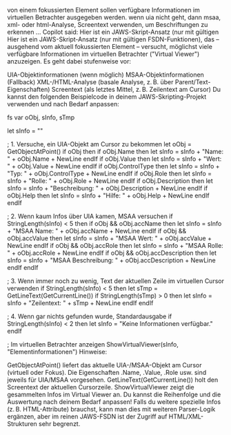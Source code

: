 von einem fokussierten Element sollen verfügbare Informationen im virtuellen Betrachter ausgegeben werden. wenn uia nicht geht, dann msaa, xml- oder html-Analyse, Screentext verwenden, um Beschriftungen zu erkennen ...
Copilot said: Hier ist ein JAWS-Skript-Ansatz (nur mit gültigen
Hier ist ein JAWS-Skript-Ansatz (nur mit gültigen FSDN-Funktionen), das – ausgehend vom aktuell fokussierten Element – versucht, möglichst viele verfügbare Informationen im virtuellen Betrachter ("Virtual Viewer") anzuzeigen. Es geht dabei stufenweise vor:

UIA-Objektinformationen (wenn möglich)
MSAA-Objektinformationen (Fallback)
XML-/HTML-Analyse (basale Analyse, z. B. über Parent/Text-Eigenschaften)
Screentext (als letztes Mittel, z. B. Zeilentext am Cursor)
Du kannst den folgenden Beispielcode in deinem JAWS-Skripting-Projekt verwenden und nach Bedarf anpassen:

fs
var
  oObj, sInfo, sTmp

let sInfo = ""

; 1. Versuche, ein UIA-Objekt am Cursor zu bekommen
let oObj = GetObjectAtPoint()
if oObj then
  if oObj.Name then
    let sInfo = sInfo + "Name: " + oObj.Name + NewLine
  endIf
  if oObj.Value then
    let sInfo = sInfo + "Wert: " + oObj.Value + NewLine
  endIf
  if oObj.ControlType then
    let sInfo = sInfo + "Typ: " + oObj.ControlType + NewLine
  endIf
  if oObj.Role then
    let sInfo = sInfo + "Rolle: " + oObj.Role + NewLine
  endIf
  if oObj.Description then
    let sInfo = sInfo + "Beschreibung: " + oObj.Description + NewLine
  endIf
  if oObj.Help then
    let sInfo = sInfo + "Hilfe: " + oObj.Help + NewLine
  endIf
endIf

; 2. Wenn kaum Infos über UIA kamen, MSAA versuchen
if StringLength(sInfo) < 5 then
  if oObj && oObj.accName then
    let sInfo = sInfo + "MSAA Name: " + oObj.accName + NewLine
  endIf
  if oObj && oObj.accValue then
    let sInfo = sInfo + "MSAA Wert: " + oObj.accValue + NewLine
  endIf
  if oObj && oObj.accRole then
    let sInfo = sInfo + "MSAA Rolle: " + oObj.accRole + NewLine
  endIf
  if oObj && oObj.accDescription then
    let sInfo = sInfo + "MSAA Beschreibung: " + oObj.accDescription + NewLine
  endIf
endIf

; 3. Wenn immer noch zu wenig, Text der aktuellen Zeile im virtuellen Cursor verwenden
if StringLength(sInfo) < 5 then
  let sTmp = GetLineText(GetCurrentLine())
  if StringLength(sTmp) > 0 then
    let sInfo = sInfo + "Zeilentext: " + sTmp + NewLine
  endIf
endIf

; 4. Wenn gar nichts gefunden wurde, Standardausgabe
if StringLength(sInfo) < 2 then
  let sInfo = "Keine Informationen verfügbar."
endIf

; Im virtuellen Betrachter anzeigen
ShowVirtualViewer(sInfo, "Elementinformationen")
Hinweise:

GetObjectAtPoint() liefert das aktuelle UIA-/MSAA-Objekt am Cursor (virtuell oder Fokus).
Die Eigenschaften .Name, .Value, .Role usw. sind jeweils für UIA/MSAA vorgesehen.
GetLineText(GetCurrentLine()) holt den Screentext der aktuellen Cursorzeile.
ShowVirtualViewer zeigt die gesammelten Infos im Virtual Viewer an.
Du kannst die Reihenfolge und die Auswertung nach deinem Bedarf anpassen!
Falls du weitere spezielle Infos (z. B. HTML-Attribute) brauchst, kann man dies mit weiteren Parser-Logik ergänzen, aber im reinen JAWS-FSDN ist der Zugriff auf HTML/XML-Strukturen sehr begrenzt.